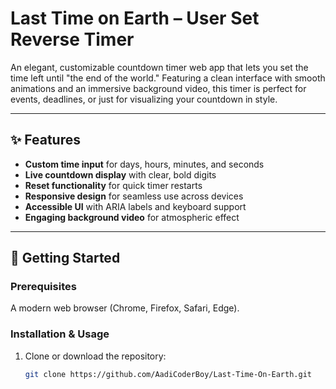 # Last Time on Earth – User Set Reverse Timer

An elegant, customizable countdown timer web app that lets you set the time left until "the end of the world." Featuring a clean interface with smooth animations and an immersive background video, this timer is perfect for events, deadlines, or just for visualizing your countdown in style.

---

## ✨ Features

- **Custom time input** for days, hours, minutes, and seconds  
- **Live countdown display** with clear, bold digits  
- **Reset functionality** for quick timer restarts  
- **Responsive design** for seamless use across devices  
- **Accessible UI** with ARIA labels and keyboard support  
- **Engaging background video** for atmospheric effect  

---

## 🚀 Getting Started

### Prerequisites

A modern web browser (Chrome, Firefox, Safari, Edge).

### Installation & Usage

1. Clone or download the repository:  
   ```bash
   git clone https://github.com/AadiCoderBoy/Last-Time-On-Earth.git
